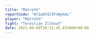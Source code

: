 ```yaml
---
title: "Matroth"
reportCode: "AY1wQfdJ3FnWykmL"
player: "Matroth"
fight: "Terestian Illhoof"
date: 2021-08-09T18:51:45.833000+00:00
---
```

